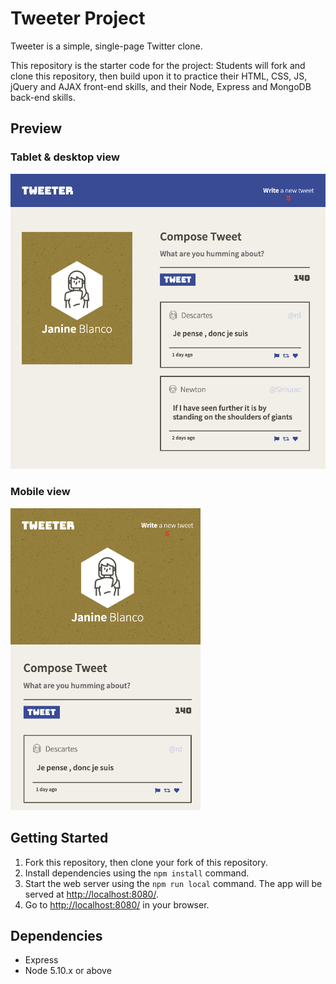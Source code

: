 # Tweeter Project

Tweeter is a simple, single-page Twitter clone.

This repository is the starter code for the project: Students will fork and clone this repository, then build upon it to practice their HTML, CSS, JS, jQuery and AJAX front-end skills, and their Node, Express and MongoDB back-end skills.

## Preview

### Tablet & desktop view

<img width="604" alt="tweeter tablet-desktop view" src="https://raw.githubusercontent.com/IrvHenri/tweeter/master/docs/tweeter-tablet-desktop.png">

### Mobile view

<img width="304" alt="tweeter mobile view" src="https://raw.githubusercontent.com/IrvHenri/tweeter/master/docs/tweeter-mobile.png">

## Getting Started

1. Fork this repository, then clone your fork of this repository.
2. Install dependencies using the `npm install` command.
3. Start the web server using the `npm run local` command. The app will be served at <http://localhost:8080/>.
4. Go to <http://localhost:8080/> in your browser.

## Dependencies

- Express
- Node 5.10.x or above
